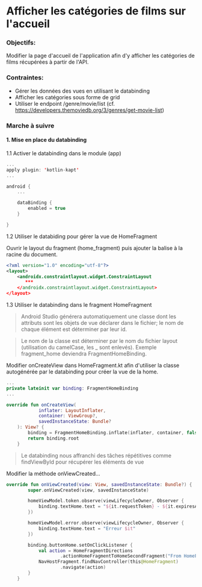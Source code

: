 # Afficher les catégories de films sur l'accueil 

### Objectifs: 
Modifier la page d'accueil de l'application afin d'y afficher les catégories de films récupérées à partir de l'API. 

### Contraintes: 
- Gérer les données des vues en utilisant le databinding 
- Afficher les catégories sous forme de grid 
- Utiliser le endpoint /genre/movie/list (cf. https://developers.themoviedb.org/3/genres/get-movie-list)

### Marche à suivre 

#### 1. Mise en place du databinding 

1.1 Activer le databinding dans le module (app)

```kotlin
...
apply plugin: 'kotlin-kapt'
...

android {
    ...

    dataBinding {
        enabled = true
    }

}

```

1.2 Utiliser le databiding pour gérer la vue de HomeFragment

Ouvrir le layout du fragment (home_fragment) puis ajouter la balise <layout> </layout> à la racine du document. 
```xml
<?xml version="1.0" encoding="utf-8"?>
<layout>
    <androidx.constraintlayout.widget.ConstraintLayout
       ***
    </androidx.constraintlayout.widget.ConstraintLayout>
</layout>
```

1.3 Utiliser le databinding dans le fragment HomeFragment 

> Android Studio générera automatiquement une classe dont les attributs sont les objets de vue déclarer dans le fichier; le nom de chaque élément est déterminer par leur id.

> Le nom de la classe est déterminer par le nom du fichier layout (utilisation du camelCase, les _ sont enlevés). Exemple fragment_home deviendra FragmentHomeBinding. 

Modifier onCreateView dans HomeFragment.kt afin d'utiliser la classe autogénérée par le databinding pour créer la vue de la home. 

```kotlin
...
private lateinit var binding: FragmentHomeBinding
...

override fun onCreateView(
            inflater: LayoutInflater,
            container: ViewGroup?,
            savedInstanceState: Bundle?
    ): View? {
        binding = FragmentHomeBinding.inflate(inflater, container, false)
        return binding.root
    }
```
> Le databinding nous affranchi des tâches répétitives comme findViewById pour récupérer les éléments de vue 

Modifier la méthode onViewCreated...
```kotlin
override fun onViewCreated(view: View, savedInstanceState: Bundle?) {
        super.onViewCreated(view, savedInstanceState)

        homeViewModel.token.observe(viewLifecycleOwner, Observer {
            binding.textHome.text = "${it.requestToken} - ${it.expiresAt}"
        })

        homeViewModel.error.observe(viewLifecycleOwner, Observer {
            binding.textHome.text = "Erreur $it"
        })

        binding.buttonHome.setOnClickListener {
            val action = HomeFragmentDirections
                    .actionHomeFragmentToHomeSecondFragment("From HomeFragment")
            NavHostFragment.findNavController(this@HomeFragment)
                    .navigate(action)
        }
    }
``` 
